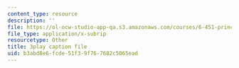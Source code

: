 ```yaml
---
content_type: resource
description: ''
file: https://ol-ocw-studio-app-qa.s3.amazonaws.com/courses/6-451-principles-of-digital-communication-ii-spring-2005/b3abd8e6fcde51f39f767682c5065ead_q4LsDylKZcI.vtt
file_type: application/x-subrip
resourcetype: Other
title: 3play caption file
uid: b3abd8e6-fcde-51f3-9f76-7682c5065ead
---
```

